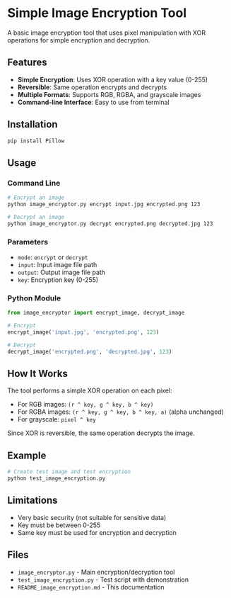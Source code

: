 # Simple Image Encryption Tool

A basic image encryption tool that uses pixel manipulation with XOR operations for simple encryption and decryption.

## Features

- **Simple Encryption**: Uses XOR operation with a key value (0-255)
- **Reversible**: Same operation encrypts and decrypts
- **Multiple Formats**: Supports RGB, RGBA, and grayscale images
- **Command-line Interface**: Easy to use from terminal

## Installation

```bash
pip install Pillow
```

## Usage

### Command Line

```bash
# Encrypt an image
python image_encryptor.py encrypt input.jpg encrypted.png 123

# Decrypt an image  
python image_encryptor.py decrypt encrypted.png decrypted.jpg 123
```

### Parameters

- `mode`: `encrypt` or `decrypt`
- `input`: Input image file path
- `output`: Output image file path  
- `key`: Encryption key (0-255)

### Python Module

```python
from image_encryptor import encrypt_image, decrypt_image

# Encrypt
encrypt_image('input.jpg', 'encrypted.png', 123)

# Decrypt
decrypt_image('encrypted.png', 'decrypted.jpg', 123)
```

## How It Works

The tool performs a simple XOR operation on each pixel:

- For RGB images: `(r ^ key, g ^ key, b ^ key)`
- For RGBA images: `(r ^ key, g ^ key, b ^ key, a)` (alpha unchanged)
- For grayscale: `pixel ^ key`

Since XOR is reversible, the same operation decrypts the image.

## Example

```bash
# Create test image and test encryption
python test_image_encryption.py
```

## Limitations

- Very basic security (not suitable for sensitive data)
- Key must be between 0-255
- Same key must be used for encryption and decryption

## Files

- `image_encryptor.py` - Main encryption/decryption tool
- `test_image_encryption.py` - Test script with demonstration
- `README_image_encryption.md` - This documentation
